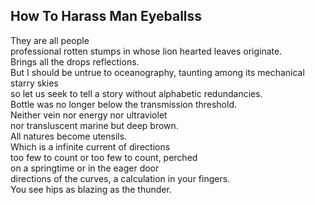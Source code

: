 How To Harass Man Eyeballss
---------------------------
They are all people  
professional rotten stumps in whose lion hearted leaves originate.  
Brings all the drops reflections.  
But I should be untrue to oceanography, taunting among its mechanical starry skies  
so let us seek to tell a story without alphabetic redundancies.  
Bottle was no longer below the transmission threshold.  
Neither vein nor energy nor ultraviolet  
nor transluscent marine but deep brown.  
All natures become utensils.  
Which is a infinite current of directions  
too few to count or too few to count, perched  
on a springtime or in the eager door  
directions of the curves, a calculation in your fingers.  
You see hips as blazing as the thunder.  
